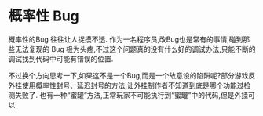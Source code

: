 # 概率性 Bug

概率性的Bug 往往让人捉摸不透. 作为一名程序员,改Bug也是常有的事情,碰到那些无法复现的 Bug 极为头疼,不过这个问题真的没有什么好的调试办法,只能不断的调试找到代码中可能有错误的位置.

不过换个方向思考一下,如果这不是一个Bug,而是一个故意设的陷阱呢?部分游戏反外挂使用概率性封号、延迟封号的方法,让外挂制作者不知道到底是哪个功能过检测失败了. 也有一种“蜜罐”方法,正常玩家不可能执行到“蜜罐”中的代码,但是外挂可以
